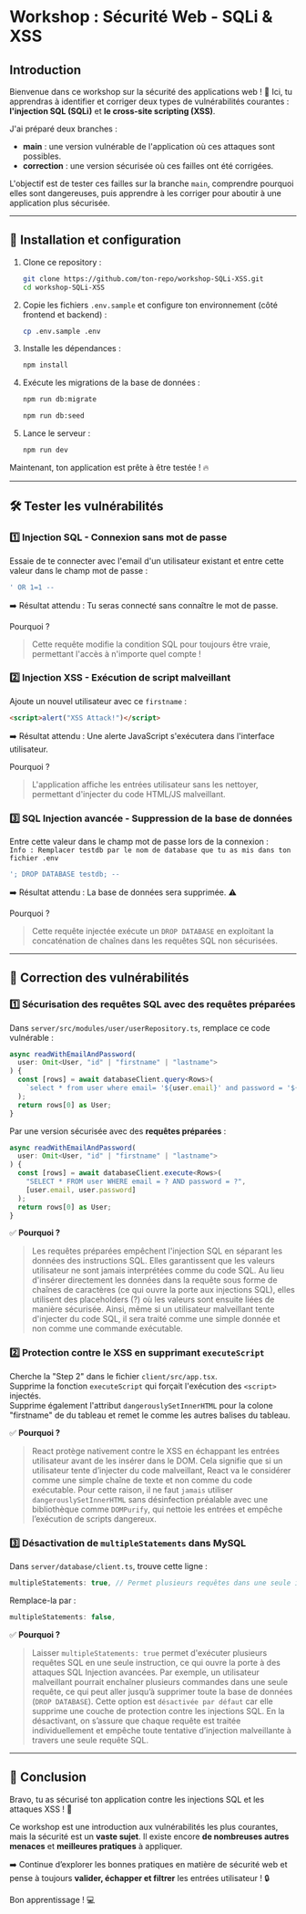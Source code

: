 # Workshop : Sécurité Web - SQLi & XSS

## Introduction
Bienvenue dans ce workshop sur la sécurité des applications web ! 🚀 Ici, tu apprendras à identifier et corriger deux types de vulnérabilités courantes : **l'injection SQL (SQLi)** et **le cross-site scripting (XSS)**.

J'ai préparé deux branches :
- **main** : une version vulnérable de l'application où ces attaques sont possibles.
- **correction** : une version sécurisée où ces failles ont été corrigées.

L'objectif est de tester ces failles sur la branche `main`, comprendre pourquoi elles sont dangereuses, puis apprendre à les corriger pour aboutir à une application plus sécurisée.

---

## 📌 Installation et configuration

1. Clone ce repository :
   ```sh
   git clone https://github.com/ton-repo/workshop-SQLi-XSS.git
   cd workshop-SQLi-XSS
   ```
2. Copie les fichiers `.env.sample` et configure ton environnement (côté frontend et backend) :
   ```sh
   cp .env.sample .env
   ```
3. Installe les dépendances :
   ```sh
   npm install
   ```
4. Exécute les migrations de la base de données :
   ```sh
   npm run db:migrate
   ```
   ```sh
   npm run db:seed
   ```
5. Lance le serveur :
   ```sh
   npm run dev
   ```

Maintenant, ton application est prête à être testée ! 🔥

---

## 🛠️ Tester les vulnérabilités

### 1️⃣ Injection SQL - Connexion sans mot de passe

Essaie de te connecter avec l'email d'un utilisateur existant et entre cette valeur dans le champ mot de passe :
```sql
' OR 1=1 -- 
```
➡️ Résultat attendu : Tu seras connecté sans connaître le mot de passe.

Pourquoi ?
> Cette requête modifie la condition SQL pour toujours être vraie, permettant l'accès à n'importe quel compte !

### 2️⃣ Injection XSS - Exécution de script malveillant

Ajoute un nouvel utilisateur avec ce `firstname` :
```html
<script>alert("XSS Attack!")</script>
```
➡️ Résultat attendu : Une alerte JavaScript s'exécutera dans l'interface utilisateur.

Pourquoi ?
> L'application affiche les entrées utilisateur sans les nettoyer, permettant d'injecter du code HTML/JS malveillant.

### 3️⃣ SQL Injection avancée - Suppression de la base de données

Entre cette valeur dans le champ mot de passe lors de la connexion :\
`Info : Remplacer testdb par le nom de database que tu as mis dans ton fichier .env`
```sql
'; DROP DATABASE testdb; -- 
```

➡️ Résultat attendu : La base de données sera supprimée. ⚠️

Pourquoi ?
> Cette requête injectée exécute un `DROP DATABASE` en exploitant la concaténation de chaînes dans les requêtes SQL non sécurisées.

---

## 🔐 Correction des vulnérabilités

### 1️⃣ Sécurisation des requêtes SQL avec des requêtes préparées

Dans `server/src/modules/user/userRepository.ts`, remplace ce code vulnérable :
```ts
async readWithEmailAndPassword(
  user: Omit<User, "id" | "firstname" | "lastname">
) {
  const [rows] = await databaseClient.query<Rows>(
    `select * from user where email= '${user.email}' and password = '${user.password}'`,
  );
  return rows[0] as User;
}
```

Par une version sécurisée avec des **requêtes préparées** :
```ts
async readWithEmailAndPassword(
  user: Omit<User, "id" | "firstname" | "lastname">
) {
  const [rows] = await databaseClient.execute<Rows>(
    "SELECT * FROM user WHERE email = ? AND password = ?",
    [user.email, user.password]
  );
  return rows[0] as User;
}
```
✅ **Pourquoi ?**
> Les requêtes préparées empêchent l'injection SQL en séparant les données des instructions SQL. Elles garantissent que les valeurs utilisateur ne sont jamais interprétées comme du code SQL. Au lieu d'insérer directement les données dans la requête sous forme de chaînes de caractères (ce qui ouvre la porte aux injections SQL), elles utilisent des placeholders (?) où les valeurs sont ensuite liées de manière sécurisée. Ainsi, même si un utilisateur malveillant tente d'injecter du code SQL, il sera traité comme une simple donnée et non comme une commande exécutable.

### 2️⃣ Protection contre le XSS en supprimant `executeScript`

Cherche la "Step 2" dans le fichier `client/src/app.tsx`.\
Supprime la fonction `executeScript` qui forçait l'exécution des `<script>` injectés.\
Supprime également l'attribut `dangerouslySetInnerHTML` pour la colone "firstname" de du tableau et remet le comme les autres balises du tableau.

✅ **Pourquoi ?**
> React protège nativement contre le XSS en échappant les entrées utilisateur avant de les insérer dans le DOM. Cela signifie que si un utilisateur tente d’injecter du code malveillant, React va le considérer comme une simple chaîne de texte et non comme du code exécutable. Pour cette raison, il ne faut `jamais` utiliser `dangerouslySetInnerHTML` sans désinfection préalable avec une bibliothèque comme `DOMPurify`, qui nettoie les entrées et empêche l’exécution de scripts dangereux.

### 3️⃣ Désactivation de `multipleStatements` dans MySQL

Dans `server/database/client.ts`, trouve cette ligne :
```ts
multipleStatements: true, // Permet plusieurs requêtes dans une seule instruction
```
Remplace-la par :
```ts
multipleStatements: false,
```
✅ **Pourquoi ?**
> Laisser `multipleStatements: true` permet d'exécuter plusieurs requêtes SQL en une seule instruction, ce qui ouvre la porte à des attaques SQL Injection avancées. Par exemple, un utilisateur malveillant pourrait enchaîner plusieurs commandes dans une seule requête, ce qui peut aller jusqu’à supprimer toute la base de données (`DROP DATABASE`). Cette option est `désactivée par défaut` car elle supprime une couche de protection contre les injections SQL. En la désactivant, on s’assure que chaque requête est traitée individuellement et empêche toute tentative d’injection malveillante à travers une seule requête SQL.

---

## 🎉 Conclusion

Bravo, tu as sécurisé ton application contre les injections SQL et les attaques XSS ! 🚀

Ce workshop est une introduction aux vulnérabilités les plus courantes, mais la sécurité est un **vaste sujet**. Il existe encore **de nombreuses autres menaces** et **meilleures pratiques** à appliquer.

➡️ Continue d’explorer les bonnes pratiques en matière de sécurité web et pense à toujours **valider, échapper et filtrer** les entrées utilisateur ! 🔒

Bon apprentissage ! 💻

